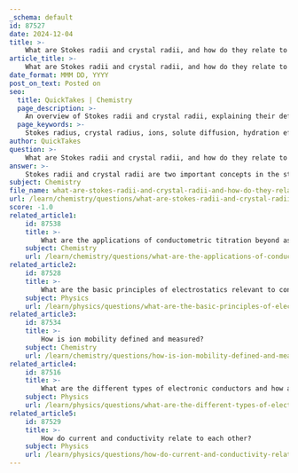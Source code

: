 ```yaml
---
_schema: default
id: 87527
date: 2024-12-04
title: >-
    What are Stokes radii and crystal radii, and how do they relate to common ions?
article_title: >-
    What are Stokes radii and crystal radii, and how do they relate to common ions?
date_format: MMM DD, YYYY
post_on_text: Posted on
seo:
  title: QuickTakes | Chemistry
  page_description: >-
    An overview of Stokes radii and crystal radii, explaining their definitions, significance in ionic behavior, and how they relate to common ions in both solid and solution states.
  page_keywords: >-
    Stokes radius, crystal radius, ions, solute diffusion, hydration effects, ionic behavior, crystal lattice, solid state, solvent interactions, electrolysis
author: QuickTakes
question: >-
    What are Stokes radii and crystal radii, and how do they relate to common ions?
answer: >-
    Stokes radii and crystal radii are two important concepts in the study of ions and their behavior in solutions and solid states.\n\n**Crystal Radii**: The crystal radius, often defined using Pauling's criteria, refers to the distance from the nucleus of an ion to its outermost electrons when the ion is part of a crystal lattice. This measurement provides insight into the size of the ion in a solid state, such as the radius of sodium or chloride ions in a dry sodium chloride crystal. The crystal radius is crucial for understanding how ions pack together in a solid and their interactions with neighboring ions.\n\n**Stokes Radii**: The Stokes radius, also known as the Stokes-Einstein radius, is defined as the radius of a hard sphere that diffuses at the same rate as a given solute in a fluid. This concept is named after Sir George Gabriel Stokes and is closely related to the mobility of solutes in a solvent. The Stokes radius takes into account not only the size of the ion but also the effects of hydration and the surrounding solvent. For instance, a smaller ion that is strongly hydrated may exhibit a larger Stokes radius than a larger ion with weaker hydration. This is because the effective size of the ion in solution is influenced by the solvation shell that forms around it.\n\nIn summary, while the crystal radius provides a measure of an ion's size in a solid state, the Stokes radius reflects how the ion behaves in a fluid environment, factoring in both its size and the effects of hydration. Understanding both radii is essential for interpreting ionic behavior in various contexts, such as conductivity and diffusion in electrolytic solutions.
subject: Chemistry
file_name: what-are-stokes-radii-and-crystal-radii-and-how-do-they-relate-to-common-ions.md
url: /learn/chemistry/questions/what-are-stokes-radii-and-crystal-radii-and-how-do-they-relate-to-common-ions
score: -1.0
related_article1:
    id: 87538
    title: >-
        What are the applications of conductometric titration beyond ash analysis?
    subject: Chemistry
    url: /learn/chemistry/questions/what-are-the-applications-of-conductometric-titration-beyond-ash-analysis
related_article2:
    id: 87528
    title: >-
        What are the basic principles of electrostatics relevant to conductivity?
    subject: Physics
    url: /learn/physics/questions/what-are-the-basic-principles-of-electrostatics-relevant-to-conductivity
related_article3:
    id: 87534
    title: >-
        How is ion mobility defined and measured?
    subject: Chemistry
    url: /learn/chemistry/questions/how-is-ion-mobility-defined-and-measured
related_article4:
    id: 87516
    title: >-
        What are the different types of electronic conductors and how are they classified?
    subject: Physics
    url: /learn/physics/questions/what-are-the-different-types-of-electronic-conductors-and-how-are-they-classified
related_article5:
    id: 87529
    title: >-
        How do current and conductivity relate to each other?
    subject: Physics
    url: /learn/physics/questions/how-do-current-and-conductivity-relate-to-each-other
---
```


&nbsp;